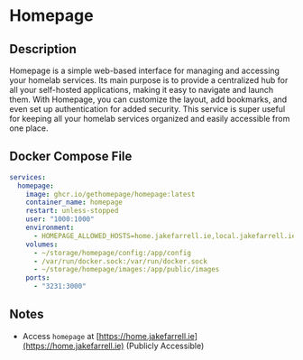# Homepage
    
    

## Description

Homepage is a simple web-based interface for managing and accessing your homelab services. Its main purpose is to provide a centralized hub for all your self-hosted applications, making it easy to navigate and launch them. With Homepage, you can customize the layout, add bookmarks, and even set up authentication for added security. This service is super useful for keeping all your homelab services organized and easily accessible from one place.

## Docker Compose File

```yaml
services:
  homepage:
    image: ghcr.io/gethomepage/homepage:latest
    container_name: homepage
    restart: unless-stopped
    user: "1000:1000"
    environment:
      - HOMEPAGE_ALLOWED_HOSTS=home.jakefarrell.ie,local.jakefarrell.ie
    volumes:
      - ~/storage/homepage/config:/app/config
      - /var/run/docker.sock:/var/run/docker.sock
      - ~/storage/homepage/images:/app/public/images
    ports:
      - "3231:3000"
```

## Notes

- Access `homepage` at [https://home.jakefarrell.ie](https://home.jakefarrell.ie) (Publicly Accessible)